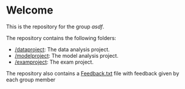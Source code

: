 # Welcome

 

This is the repository for the group *asdf*. 

The repository contains the following folders:

* [/dataproject](/dataproject): The data analysis project.
* [/modelproject](/modelproject): The model analysis project.
* [/examproject](/examproject): The exam project.

 The repository also contains a [Feedback.txt](/Feedback.txt) file with feedback given by each group member